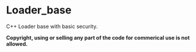 # Loader_base
C++ Loader base with basic security.

**Copyright, using or selling any part of the code for commerical use is not allowed.**
